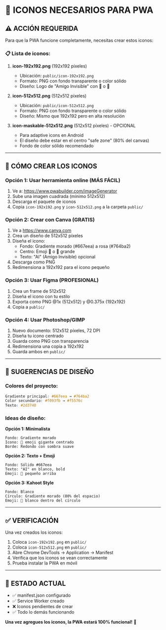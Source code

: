 # 🎨 ICONOS NECESARIOS PARA PWA

## ⚠️ ACCIÓN REQUERIDA

Para que la PWA funcione completamente, necesitas crear estos iconos:

### 📋 Lista de iconos:

1. **icon-192x192.png** (192x192 píxeles)
   - Ubicación: `public/icon-192x192.png`
   - Formato: PNG con fondo transparente o color sólido
   - Diseño: Logo de "Amigo Invisible" con 🎅 o 🎁

2. **icon-512x512.png** (512x512 píxeles)
   - Ubicación: `public/icon-512x512.png`
   - Formato: PNG con fondo transparente o color sólido
   - Diseño: Mismo que 192x192 pero en alta resolución

3. **icon-maskable-512x512.png** (512x512 píxeles) - OPCIONAL
   - Para adaptive icons en Android
   - El diseño debe estar en el centro "safe zone" (80% del canvas)
   - Fondo de color sólido recomendado

---

## 🎨 CÓMO CREAR LOS ICONOS

### Opción 1: Usar herramienta online (MÁS FÁCIL)

1. Ve a: https://www.pwabuilder.com/imageGenerator
2. Sube una imagen cuadrada (mínimo 512x512)
3. Descarga el paquete de iconos
4. Copia `icon-192x192.png` y `icon-512x512.png` a la carpeta `public/`

### Opción 2: Crear con Canva (GRATIS)

1. Ve a https://www.canva.com
2. Crea un diseño de 512x512 píxeles
3. Diseña el icono:
   - Fondo: Gradiente morado (#667eea) a rosa (#764ba2)
   - Centro: Emoji 🎅 o 🎁 grande
   - Texto: "AI" (Amigo Invisible) opcional
4. Descarga como PNG
5. Redimensiona a 192x192 para el icono pequeño

### Opción 3: Usar Figma (PROFESIONAL)

1. Crea un frame de 512x512
2. Diseña el icono con tu estilo
3. Exporta como PNG @1x (512x512) y @0.375x (192x192)
4. Copia a `public/`

### Opción 4: Usar Photoshop/GIMP

1. Nuevo documento: 512x512 píxeles, 72 DPI
2. Diseña tu icono centrado
3. Guarda como PNG con transparencia
4. Redimensiona una copia a 192x192
5. Guarda ambos en `public/`

---

## 🎯 SUGERENCIAS DE DISEÑO

### Colores del proyecto:
```css
Gradiente principal: #667eea → #764ba2
Color secundario: #f093fb → #f5576c
Texto: #2d3748
```

### Ideas de diseño:

**Opción 1: Minimalista**
```
Fondo: Gradiente morado
Icono: 🎅 emoji gigante centrado
Borde: Redondo con sombra suave
```

**Opción 2: Texto + Emoji**
```
Fondo: Sólido #667eea
Texto: "AI" en blanco, bold
Emoji: 🎁 pequeño arriba
```

**Opción 3: Kahoot Style**
```
Fondo: Blanco
Círculo: Gradiente morado (80% del espacio)
Emoji: 🎅 blanco dentro del círculo
```

---

## ✅ VERIFICACIÓN

Una vez creados los iconos:

1. Coloca `icon-192x192.png` en `public/`
2. Coloca `icon-512x512.png` en `public/`
3. Abre Chrome DevTools → Application → Manifest
4. Verifica que los iconos se vean correctamente
5. Prueba instalar la PWA en móvil

---

## 🚀 ESTADO ACTUAL

- ✅ manifest.json configurado
- ✅ Service Worker creado
- ❌ Iconos pendientes de crear
- ✅ Todo lo demás funcionando

**Una vez agregues los iconos, la PWA estará 100% funcional!** 🎉
